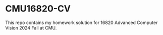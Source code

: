 # CMU16820-CV
This repo contains my homework solution for 16820 Advanced Computer Vision 2024 Fall at CMU.
